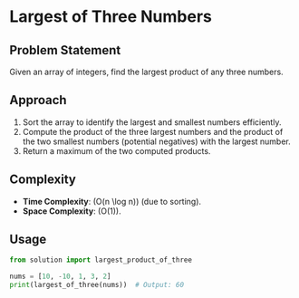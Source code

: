 # Largest of Three Numbers   

## Problem Statement  
Given an array of integers, find the largest product of any three numbers.  

## Approach  
1. Sort the array to identify the largest and smallest numbers efficiently.  
2. Compute the product of the three largest numbers and the product of the two smallest numbers (potential negatives) with the largest number.  
3. Return a maximum of the two computed products.   

## Complexity  
- **Time Complexity**: \(O(n \log n)\) (due to sorting).  
- **Space Complexity**: \(O(1)\).  

## Usage  
```python
from solution import largest_product_of_three

nums = [10, -10, 1, 3, 2] 
print(largest_of_three(nums))  # Output: 60 
